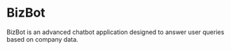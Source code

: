 # BizBot
BizBot is an advanced chatbot application designed to answer user queries based on company data.
